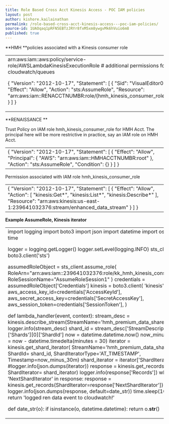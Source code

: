 ```yaml
---
title: Role Based Cross Acct Kinesis Access - POC IAM policies
layout: post
author: kishore.kailainathan
permalink: /role-based-cross-acct-kinesis-access---poc-iam-policies/
source-id: 1UAOqaq1pRFN5EBTzJRYr8fxM5xm8ywgvMk6hVuio6m8
published: true
---
```

**HMH **policies associated with a Kinesis consumer role

<table>
  <tr>
    <td>
arn:aws:iam::aws:policy/service-role/AWSLambdaKinesisExecutionRole# additional permissions for cloudwatch/queues

{    "Version": "2012-10-17",    "Statement": [        {            "Sid": "VisualEditor0",            "Effect": "Allow",            "Action": "sts:AssumeRole",            "Resource": "arn:aws:iam::RENACCTNUMBR:role/{hmh_kinesis_consumer_role}"        }    ]}</td>
  </tr>
</table>


**RENAISSANCE ** 

Trust Policy on IAM role hmh_kinesis_consumer_role for HMH Acct. The principal here will be more restrictive in practice, say an IAM role on HMH Acct.

<table>
  <tr>
    <td>
{  "Version": "2012-10-17",  "Statement": [    {      "Effect": "Allow",      "Principal": {        "AWS": "arn:aws:iam::HMHACCTNUMBR:root"      },      "Action": "sts:AssumeRole",      "Condition": {}    }  ]}
</td>
  </tr>
</table>


Permission associated with IAM role hmh_kinesis_consumer_role 

<table>
  <tr>
    <td>{    "Version": "2012-10-17",    "Statement": [        {            "Effect": "Allow",            "Action": [                "kinesis:Get*",                "kinesis:List*",                "kinesis:Describe*"            ],            "Resource": "arn:aws:kinesis:us-east-1:239641032376:stream/enhanced_data_stream"        }    ]}</td>
  </tr>
</table>


**Example AssumeRole, Kinesis iterator**

<table>
  <tr>
    <td>import loggingimport boto3import jsonimport datetimeimport osimport timelogger = logging.getLogger()logger.setLevel(logging.INFO)sts_client = boto3.client('sts')assumedRoleObject = sts_client.assume_role(	RoleArn="arn:aws:iam::239641032376:role/kk_hmh_kinesis_consumer",	RoleSessionName="AssumeRoleSession1")credentials = assumedRoleObject['Credentials']kinesis  = boto3.client(	'kinesis',	aws_access_key_id=credentials['AccessKeyId'],	aws_secret_access_key=credentials['SecretAccessKey'],	aws_session_token=credentials['SessionToken'],)def lambda_handler(event, context):	stream_desc = kinesis.describe_stream(StreamName='hmh_premium_data_share')	logger.info(stream_desc)	shard_id = stream_desc['StreamDescription']['Shards'][0]['ShardId']	now = datetime.datetime.now()	now_minus_30m = now - datetime.timedelta(minutes = 30)	iterator = kinesis.get_shard_iterator(    	StreamName='hmh_premium_data_share',    	ShardId= shard_id,    	ShardIteratorType='AT_TIMESTAMP',    	Timestamp=now_minus_30m)	shard_iterator = iterator['ShardIterator']	#logger.info(json.dumps(iterator))	response = kinesis.get_records(    	ShardIterator= shard_iterator)	logger.info(response['Records'])	while 'NextShardIterator' in response:    	    response = kinesis.get_records(ShardIterator=response['NextShardIterator'])    	    logger.info(json.dumps(response, default=date_str))    	    time.sleep(10)	return 'logged ren data event to cloudwatch!'      def date_str(o):	if isinstance(o, datetime.datetime):    	return o.__str__()</td>
  </tr>
</table>


